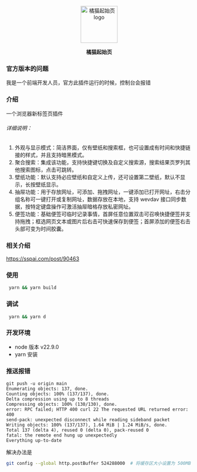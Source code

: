 <p align="center">
    <a href="https://jvmao.net/" target="_blank" rel="noopener noreferrer">
        <img width="100" src="https://i.v2ex.co/f37S9mrrb.png" alt="橘猫起始页 logo" />
    </a>
</p>

<p align="center"><b>橘猫起始页</b></p>

### 官方版本的问题

我是一个前端开发人员，官方此插件运行的时候，控制台会报错

### 介绍

一个浏览器新标签页插件

###### 详细说明：

1. 外观与显示模式：简洁界面，仅有壁纸和搜索框，也可设置成有时间和快捷链接的样式，并且支持暗黑模式。
1. 聚合搜索：集成该功能，支持快捷键切换及自定义搜索源，搜索结果页罗列其他搜索图标，点击可跳转。
1. 壁纸功能：默认支持必应壁纸和自定义上传，还可设置第二壁纸，默认不显示，长按壁纸显示。
1. 抽屉功能：用于存放网址，可添加、拖拽网址，一键添加已打开网址，右击分组名称可一键打开或复制网址，数据存放在本地，支持 wevdav 接口同步数据，按特定键盘操作可激活抽屉暗格存放私密网址。
1. 便签功能：基础便签可临时记录事情，首屏任意位置双击可召唤快捷便签并支持拖拽；框选网页文本或图片后右击可快速保存到便签；首屏添加的便签右击头部可变为时间胶囊。

### 相关介绍

https://sspai.com/post/90463

### 使用

```bash
 yarn && yarn build
```

### 调试

```bash
 yarn && yarn d
```

### 开发环境

- node 版本 v22.9.0
- yarn 安装

### 推送报错

```
git push -u origin main
Enumerating objects: 137, done.
Counting objects: 100% (137/137), done.
Delta compression using up to 8 threads
Compressing objects: 100% (130/130), done.
error: RPC failed; HTTP 400 curl 22 The requested URL returned error: 400
send-pack: unexpected disconnect while reading sideband packet
Writing objects: 100% (137/137), 1.64 MiB | 1.24 MiB/s, done.
Total 137 (delta 4), reused 0 (delta 0), pack-reused 0
fatal: the remote end hung up unexpectedly
Everything up-to-date
```

解决办法是

```bash
git config --global http.postBuffer 524288000  # 将缓存区大小设置为 500MB
```
